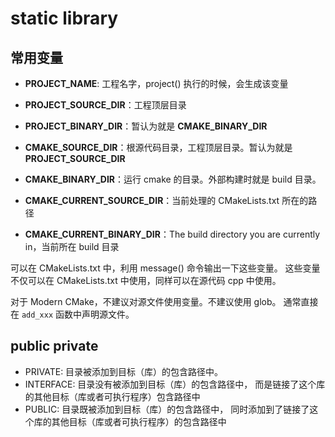 # static library

## 常用变量

- **PROJECT_NAME**: 工程名字，project() 执行的时候，会生成该变量
- **PROJECT_SOURCE_DIR**：工程顶层目录
- **PROJECT_BINARY_DIR**：暂认为就是 **CMAKE_BINARY_DIR**

- **CMAKE_SOURCE_DIR**：根源代码目录，工程顶层目录。暂认为就是 **PROJECT_SOURCE_DIR**
- **CMAKE_BINARY_DIR**：运行 cmake 的目录。外部构建时就是 build 目录。
- **CMAKE_CURRENT_SOURCE_DIR**：当前处理的 CMakeLists.txt 所在的路径
- **CMAKE_CURRENT_BINARY_DIR**：The build directory you are currently in，当前所在 build 目录

可以在 CMakeLists.txt 中，利用 message() 命令输出一下这些变量。
这些变量不仅可以在 CMakeLists.txt 中使用，同样可以在源代码 cpp 中使用。

对于 Modern CMake，不建议对源文件使用变量。不建议使用 glob。
通常直接在 `add_xxx` 函数中声明源文件。

## public private

- PRIVATE: 目录被添加到目标（库）的包含路径中。
- INTERFACE: 目录没有被添加到目标（库）的包含路径中，
    而是链接了这个库的其他目标（库或者可执行程序）包含路径中
- PUBLIC: 目录既被添加到目标（库）的包含路径中，
    同时添加到了链接了这个库的其他目标（库或者可执行程序）的包含路径中
